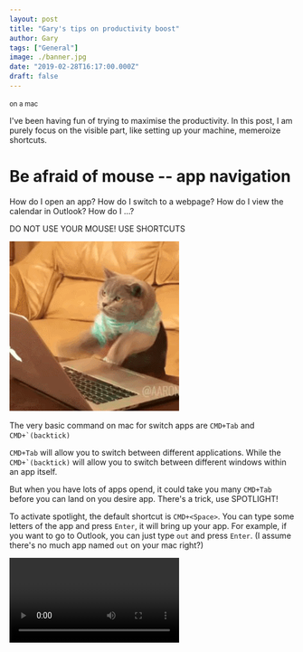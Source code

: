 ```yaml
---
layout: post
title: "Gary's tips on productivity boost"
author: Gary
tags: ["General"]
image: ./banner.jpg
date: "2019-02-28T16:17:00.000Z"
draft: false
---
```


<small>on a mac</small>

I've been having fun of trying to maximise the productivity. In this post, I am purely focus on the visible part, like setting up your machine, memeroize shortcuts.

# Be afraid of mouse -- app navigation

How do I open an app? How do I switch to a webpage? How do I view the calendar in Outlook? How do I ...?

DO NOT USE YOUR MOUSE! USE SHORTCUTS

<img src="./crazy-cat.gif">

The very basic command on mac for switch apps are `CMD+Tab` and ``CMD+`(backtick)``

`CMD+Tab` will allow you to switch between different applications. While the ``CMD+`(backtick)`` will allow you to switch between different windows within an app itself.

But when you have lots of apps opend, it could take you many `CMD+Tab` before you can land on you desire app. There's a trick, use SPOTLIGHT!

To activate spotlight, the default shortcut is `CMD+<Space>`. You can type some letters of the app and press `Enter`, it will bring up your app. For example, if you want to go to Outlook, you can just type `out` and press `Enter`. (I assume there's no much app named `out` on your mac right?)

<video autoplay loop controls>
  <source src="/media/video-open-app-with-shortcut.mp4" type="video/mp4">
</video> 

